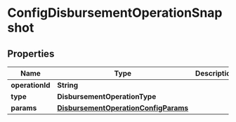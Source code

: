 

# ConfigDisbursementOperationSnapshot


## Properties

| Name | Type | Description | Notes |
|------------ | ------------- | ------------- | -------------|
|**operationId** | **String** |  |  |
|**type** | **DisbursementOperationType** |  |  |
|**params** | [**DisbursementOperationConfigParams**](DisbursementOperationConfigParams.md) |  |  |



